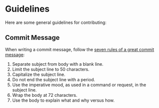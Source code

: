 # Guidelines

Here are some general guidelines for contributing:

## Commit Message

When writing a commit message, follow the [seven rules of a great commit message](https://cbea.ms/git-commit/):

1. Separate subject from body with a blank line.
2. Limit the subject line to 50 characters.
3. Capitalize the subject line.
4. Do not end the subject line with a period.
5. Use the imperative mood, as used in a command or request, in the subject line.
6. Wrap the body at 72 characters.
7. Use the body to explain what and why versus how.
